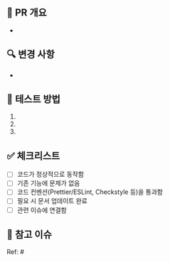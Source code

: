 ## 📌 PR 개요
<!-- 이 PR이 무엇을 하는지 간단히 설명해주세요 -->
- 

## 🔍 변경 사항
<!-- 주요 변경 사항을 bullet point로 작성해주세요 -->
- 

## 🧪 테스트 방법
<!-- 변경 사항이 제대로 작동하는지 테스트하는 방법을 작성해주세요 -->
1.
2.
3.

## ✅ 체크리스트
- [ ] 코드가 정상적으로 동작함
- [ ] 기존 기능에 문제가 없음
- [ ] 코드 컨벤션(Prettier/ESLint, Checkstyle 등)을 통과함
- [ ] 필요 시 문서 업데이트 완료
- [ ] 관련 이슈에 연결함

## 📎 참고 이슈
<!-- 관련된 이슈 번호를 연결해주세요 (예: #123) -->
Ref: #
